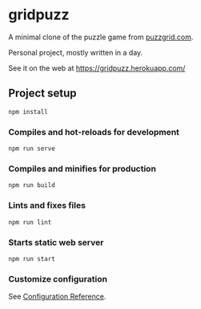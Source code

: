 # gridpuzz

A minimal clone of the puzzle game from [puzzgrid.com](https://puzzgrid.com/).

Personal project, mostly written in a day.

See it on the web at https://gridpuzz.herokuapp.com/
## Project setup
```
npm install
```

### Compiles and hot-reloads for development
```
npm run serve
```

### Compiles and minifies for production
```
npm run build
```

### Lints and fixes files
```
npm run lint
```

### Starts static web server
```
npm run start
```

### Customize configuration
See [Configuration Reference](https://cli.vuejs.org/config/).
